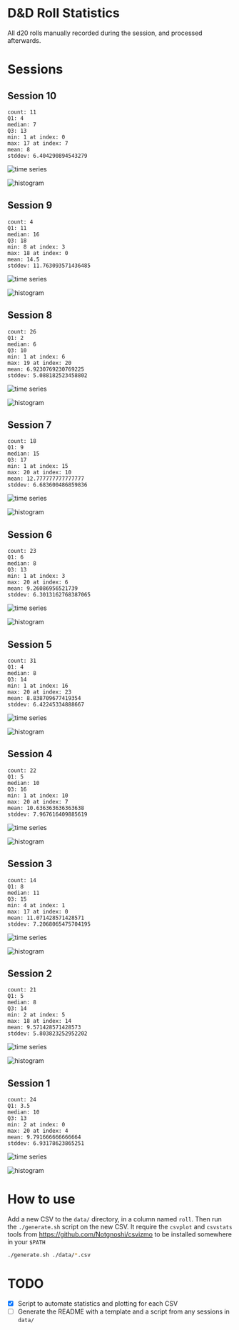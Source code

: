 # D&D Roll Statistics

All d20 rolls manually recorded during the session, and processed afterwards.

# Sessions

## Session 10

```
count: 11
Q1: 4
median: 7
Q3: 13
min: 1 at index: 0
max: 17 at index: 7
mean: 8
stddev: 6.404290894543279
```

![time series](./figures/session-10-time-series.png)

![histogram](./figures/session-10-histogram.png)

## Session 9

```
count: 4
Q1: 11
median: 16
Q3: 18
min: 8 at index: 3
max: 18 at index: 0
mean: 14.5
stddev: 11.763093571436485
```

![time series](./figures/session-09-time-series.png)

![histogram](./figures/session-09-histogram.png)

## Session 8

```
count: 26
Q1: 2
median: 6
Q3: 10
min: 1 at index: 6
max: 19 at index: 20
mean: 6.9230769230769225
stddev: 5.088182523458802
```

![time series](./figures/session-08-time-series.png)

![histogram](./figures/session-08-histogram.png)

## Session 7

```
count: 18
Q1: 9
median: 15
Q3: 17
min: 1 at index: 15
max: 20 at index: 10
mean: 12.777777777777777
stddev: 6.683600486859836
```

![time series](./figures/session-07-time-series.png)

![histogram](./figures/session-07-histogram.png)

## Session 6

```
count: 23
Q1: 6
median: 8
Q3: 13
min: 1 at index: 3
max: 20 at index: 6
mean: 9.26086956521739
stddev: 6.3013162768387065
```

![time series](./figures/session-06-time-series.png)

![histogram](./figures/session-06-histogram.png)

## Session 5

```
count: 31
Q1: 4
median: 8
Q3: 14
min: 1 at index: 16
max: 20 at index: 23
mean: 8.838709677419354
stddev: 6.42245334888667
```

![time series](./figures/session-05-time-series.png)

![histogram](./figures/session-05-histogram.png)

## Session 4

```
count: 22
Q1: 5
median: 10
Q3: 16
min: 1 at index: 10
max: 20 at index: 7
mean: 10.636363636363638
stddev: 7.967616409885619
```

![time series](./figures/session-04-time-series.png)

![histogram](./figures/session-04-histogram.png)

## Session 3

```
count: 14
Q1: 8
median: 11
Q3: 15
min: 4 at index: 1
max: 17 at index: 0
mean: 11.071428571428571
stddev: 7.2068065475704195
```

![time series](./figures/session-03-time-series.png)

![histogram](./figures/session-03-histogram.png)

## Session 2

```
count: 21
Q1: 5
median: 8
Q3: 14
min: 2 at index: 5
max: 18 at index: 14
mean: 9.571428571428573
stddev: 5.803823252952202
```

![time series](./figures/session-02-time-series.png)

![histogram](./figures/session-02-histogram.png)

## Session 1

```
count: 24
Q1: 3.5
median: 10
Q3: 13
min: 2 at index: 0
max: 20 at index: 4
mean: 9.791666666666664
stddev: 6.93178623865251
```

![time series](./figures/session-01-time-series.png)

![histogram](./figures/session-01-histogram.png)

# How to use

Add a new CSV to the `data/` directory, in a column named `roll`. Then run the `./generate.sh`
script on the new CSV. It require the `csvplot` and `csvstats` tools from
https://github.com/Notgnoshi/csvizmo to be installed somewhere in your `$PATH`

```sh
./generate.sh ./data/*.csv
```

# TODO

* [x] Script to automate statistics and plotting for each CSV
* [ ] Generate the README with a template and a script from any sessions in `data/`
